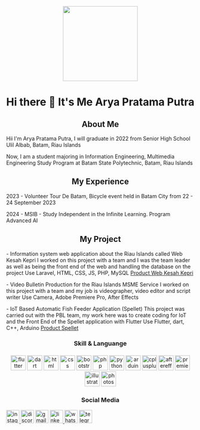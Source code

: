 <div align="center">
<img height="200" src="Arya.JPG" />
</div>

</div align="center">
<h1 align="center">Hi there 👋 It's Me Arya Pratama Putra</h1>
</div>


<!--
**AryaPratamaPutra-10/AryaPratamaPutra-10** is a ✨ _special_ ✨ repository because its `README.md` (this file) appears on your GitHub profile.

Here are some ideas to get you started:

- 🔭 I’m currently working on ...
- 🌱 I’m currently learning **at Batam State Polytechnic**
- 👯 I’m looking to collaborate on ...
- 🤔 I’m looking for help with ...
- 💬 Ask me about ...
- 📫 How to reach me: **aryaaja6104@gmail.com**
- 😄 Pronouns: ...
- ⚡ Fun fact: ...
-->

<div>
<h2 align="center">About Me</h2>

<p1 align="center">Hii I'm Arya Pratama Putra, I will graduate in 2022 from Senior High School Ulil Albab, Batam, Riau Islands </p1>

<p2 align="center"> Now, I am a student majoring in Information Engineering, Multimedia Engineering Study Program at Batam State Polytechnic, Batam, Riau Islands </p2>
</div>


<div>
<h2 align="center">My Experience</h2>

<p1 align="center">2023 - Volunteer Tour De Batam, Bicycle event held in Batam City from 22 - 24 September 2023 </p1>

<p2 align="center">2024 - MSIB - Study Independent in the Infinite Learning. Program Advanced AI </p2> 


</div>

<div>
<h2 align="center">My Project</h2>

<p1 align="left"> - Information system web application about the Riau Islands called Web Kesah Kepri
I worked on this project with a team and I was the team leader as well as being the front end of the web and handling the database on the project</p1>
<p2 align="left"> Use Laravel, HTML, CSS, JS, PHP, MySQL </p2>
<a href="https://drive.google.com/folderview?id=1eKAGr_WS5Tz6joFFYB4JlMOhTnDPC1br">Product Web Kesah Kepri </a>

<p3 align="left"> -  Video Bulletin Production for the Riau Islands MSME Service
I worked on this project with a team and my job is videographer, video editor and script writer</p3>
<p4 align="left"> Use Camera, Adobe Premiere Pro, After Effects </p4>

<p5 align="left"> - IoT Based Automatic Fish Feeder Application (Spellet)
This project was carried out with the PBL team, my work here was to create coding for IoT and the Front End of the Spellet application with Flutter </p5>
<p6 align="left"> Use Flutter, dart, C++, Arduino </p6>
<a href="https://drive.google.com/drive/folders/1cUuO2KHJ1WQOu-zUEhvpeCEke5imtrC0?usp=share_link">Product Spellet</a>


###
<h3 align="center">Skill & Languange</h3>

###

<div align="center">
<img src="https://cdn.jsdelivr.net/gh/devicons/devicon/icons/flutter/flutter-original.svg" height="40" alt="flutter logo" />

<img src="https://cdn.jsdelivr.net/gh/devicons/devicon/icons/dart/dart-original.svg" height="40" alt="dart logo" />

<img src="https://cdn.jsdelivr.net/gh/devicons/devicon/icons/html5/html5-original.svg" height="40" alt="html logo" />

<img src="https://cdn.jsdelivr.net/gh/devicons/devicon/icons/css3/css3-original.svg" height="40" alt="css logo" />

<img src="https://cdn.jsdelivr.net/gh/devicons/devicon/icons/bootstrap/bootstrap-original.svg" height="40" alt="bootstrap logo" />

<img src="https://cdn.jsdelivr.net/gh/devicons/devicon/icons/php/php-original.svg" height="40" alt="php logo" />

<img src="https://cdn.jsdelivr.net/gh/devicons/devicon/icons/python/python-original.svg" height="40" alt="python logo" />

<img src="https://cdn.jsdelivr.net/gh/devicons/devicon/icons/arduino/arduino-original.svg" height="40" alt="arduino logo" />

<img src="https://cdn.jsdelivr.net/gh/devicons/devicon/icons/cplusplus/cplusplus-original.svg" height="40" alt="cplusplus logo" />

<img src="https://cdn.jsdelivr.net/gh/devicons/devicon/icons/aftereffects/aftereffects-original.svg" height="40" alt="aftereffects logo" />

<img src="https://cdn.jsdelivr.net/gh/devicons/devicon/icons/premierepro/premierepro-original.svg" height="40" alt="premierepro logo" />

<img src="https://cdn.jsdelivr.net/gh/devicons/devicon/icons/illustrator/illustrator-plain.svg" height="40" alt="illustrator logo" />

<img src="https://cdn.jsdelivr.net/gh/devicons/devicon/icons/photoshop/photoshop-original.svg" height="40" alt="photoshop logo" />
</div>

<h3 align="center">Social Media</h3>
<div align="left">

<a href="https://www.instagram.com/aryapratamaaputra?igsh=MW93M3Vtbjc5c3k5Zg%3D%3D&utm_source=qr">
  <img src="https://img.shields.io/static/v1?message=Instagram&logo=instagram&label=&color=E4405F&logoColor=white&labelColor=&style=for-the-badge" height="35" alt="instagram logo"  />
  </a>

  <img src="https://img.shields.io/static/v1?message=Discord&logo=discord&label=&color=7289DA&logoColor=white&labelColor=&style=for-the-badge" height="35" alt="discord logo"  />

  <img src="https://img.shields.io/static/v1?message=Gmail&logo=gmail&label=&color=D14836&logoColor=white&labelColor=&style=for-the-badge" height="35" alt="gmail logo"  />

<a href="http://www.linkedin.com/in/arya-pratama-putra-910772250">
  <img src="https://img.shields.io/static/v1?message=LinkedIn&logo=linkedin&label=&color=0077B5&logoColor=white&labelColor=&style=for-the-badge" height="35" alt="linkedin logo"  />
  </a>

  <img src="https://img.shields.io/static/v1?message=Whatsapp&logo=whatsapp&label=&color=25D366&logoColor=white&labelColor=&style=for-the-badge" height="35" alt="whatsapp logo"  />

  <img src="https://img.shields.io/static/v1?message=Telegram&logo=telegram&label=&color=2CA5E0&logoColor=white&labelColor=&style=for-the-badge" height="35" alt="telegram logo"  />
</div>